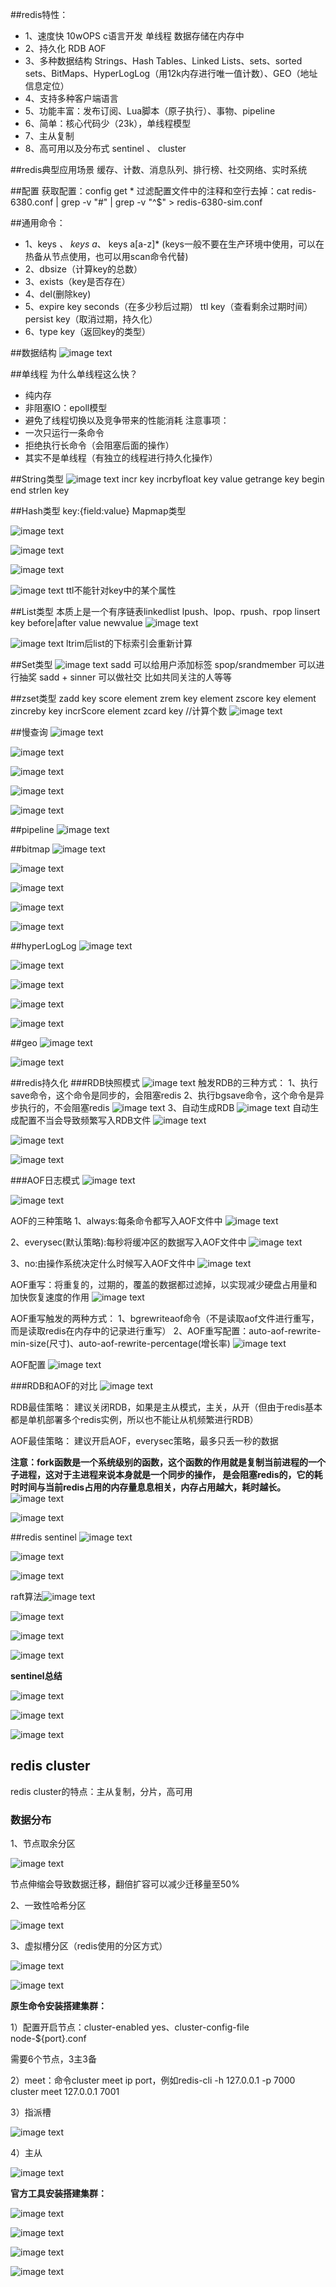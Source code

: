 ##redis特性：
 * 1、速度快 10wOPS c语言开发 单线程 数据存储在内存中
 * 2、持久化 RDB AOF
 * 3、多种数据结构 Strings、Hash Tables、Linked Lists、sets、sorted sets、BitMaps、HyperLogLog（用12k内存进行唯一值计数）、GEO（地址信息定位）
 * 4、支持多种客户端语言
 * 5、功能丰富：发布订阅、Lua脚本（原子执行）、事物、pipeline
 * 6、简单：核心代码少（23k），单线程模型
 * 7、主从复制
 * 8、高可用以及分布式 sentinel 、 cluster

##redis典型应用场景
  缓存、计数、消息队列、排行榜、社交网络、实时系统

##配置
  获取配置：config get *
  过滤配置文件中的注释和空行去掉：cat redis-6380.conf | grep -v "#" | grep -v "^$" > redis-6380-sim.conf

##通用命令：
 * 1、keys *、 keys a*、 keys a[a-z]* (keys一般不要在生产环境中使用，可以在热备从节点使用，也可以用scan命令代替)
 * 2、dbsize（计算key的总数）
 * 3、exists（key是否存在）
 * 4、del(删除key)
 * 5、expire key seconds（在多少秒后过期） ttl key（查看剩余过期时间） persist key（取消过期，持久化）
 * 6、type key（返回key的类型）

##数据结构
![image text](./pic/数据结构与内部编码.png)

##单线程
为什么单线程这么快？
 * 纯内存
 * 非阻塞IO：epoll模型
 * 避免了线程切换以及竞争带来的性能消耗
注意事项：
 * 一次只运行一条命令
 * 拒绝执行长命令（会阻塞后面的操作）
 * 其实不是单线程（有独立的线程进行持久化操作）

##String类型
![image text](./pic/set命令.png)
incr key
incrbyfloat key value
getrange key begin end
strlen key

##Hash类型
key:{field:value}
Mapmap类型

![image text](./pic/stringv1.png)

![image text](./pic/stringv2.png)

![image text](./pic/hash.png)

![image text](./pic/compare.png)
ttl不能针对key中的某个属性

##List类型
本质上是一个有序链表linkedlist
lpush、lpop、rpush、rpop
linsert key before|after value newvalue
![image text](./pic/lrem.png)

![image text](./pic/ltrim.png)
ltrim后list的下标索引会重新计算

##Set类型
![image text](./pic/set.png)
sadd 可以给用户添加标签
spop/srandmember 可以进行抽奖
sadd + sinner 可以做社交 比如共同关注的人等等

##zset类型
zadd key score element
zrem key element
zscore key element
zincreby key incrScore element
zcard key //计算个数
![image text](./pic/zset.png)

##慢查询
![image text](./pic/慢查询.png)

![image text](./pic/慢查询1.png)

![image text](./pic/慢查询2.png)

![image text](./pic/慢查询3.png)

![image text](./pic/慢查询4.png)

##pipeline
![image text](./pic/pipeline.png)

##bitmap
![image text](./pic/bitmap.png)

![image text](./pic/bitmap1.png)

![image text](./pic/bitmap2.png)

![image text](./pic/bitmap3.png)

![image text](./pic/bitmap4.png)

##hyperLogLog
![image text](./pic/hyperLogLog.png)

![image text](./pic/hyperLogLog1.png)

![image text](./pic/hyperLogLog2.png)

![image text](./pic/hyperLogLog3.png)

![image text](./pic/hyperLogLog4.png)

##geo
![image text](./pic/geo.png)

![image text](./pic/geo1.png)

##redis持久化
###RDB快照模式
![image text](./pic/RDB.png)
触发RDB的三种方式：
1、执行save命令，这个命令是同步的，会阻塞redis
2、执行bgsave命令，这个命令是异步执行的，不会阻塞redis
![image text](./pic/RDB1.png)
3、自动生成RDB
![image text](./pic/RDB2.png)
自动生成配置不当会导致频繁写入RDB文件
![image text](./pic/RDB3.png)

![image text](./pic/RDB4.png)

![image text](./pic/RDB5.png)

###AOF日志模式
![image text](./pic/AOF.png)

![image text](./pic/AOF1.png)

AOF的三种策略
1、always:每条命令都写入AOF文件中
![image text](./pic/AOF2.png)

2、everysec(默认策略):每秒将缓冲区的数据写入AOF文件中
![image text](./pic/AOF3.png)

3、no:由操作系统决定什么时候写入AOF文件中
![image text](./pic/AOF4.png)

AOF重写：将重复的，过期的，覆盖的数据都过滤掉，以实现减少硬盘占用量和加快恢复速度的作用
![image text](./pic/AOF5.png)

AOF重写触发的两种方式：
1、bgrewriteaof命令（不是读取aof文件进行重写，而是读取redis在内存中的记录进行重写）
2、AOF重写配置：auto-aof-rewrite-min-size(尺寸)、auto-aof-rewrite-percentage(增长率)
![image text](./pic/AOF6.png)

AOF配置
![image text](./pic/AOF7.png)

###RDB和AOF的对比
![image text](./pic/RDB&AOF.png)

RDB最佳策略：
建议关闭RDB，如果是主从模式，主关，从开（但由于redis基本都是单机部署多个redis实例，所以也不能让从机频繁进行RDB）

AOF最佳策略：
建议开启AOF，everysec策略，最多只丢一秒的数据

**注意：fork函数是一个系统级别的函数，这个函数的作用就是复制当前进程的一个子进程，这对于主进程来说本身就是一个同步的操作，
是会阻塞redis的，它的耗时时间与当前redis占用的内存量息息相关，内存占用越大，耗时越长。**
![image text](./pic/AOF8.png)

![image text](./pic/AOF9.png)

##redis sentinel
![image text](./pic/sentinel.png)



![image text](./pic/sentinel1.png)



![image text](./pic/sentinel2.png)



raft算法![image text](./pic/sentinel3.png)



![image text](./pic/sentinel4.png)



![image text](./pic/sentinel5.png)



![image text](./pic/sentinel6.png)



**sentinel总结**

![image text](./pic/sentinel7.png)

![image text](./pic/sentinel8.png)

![image text](./pic/sentinel9.png)

## redis cluster

redis cluster的特点：主从复制，分片，高可用

### 数据分布

1、节点取余分区

![image text](./pic/cluster.png)

节点伸缩会导致数据迁移，翻倍扩容可以减少迁移量至50%

2、一致性哈希分区

![image text](./pic/cluster1.png)

3、虚拟槽分区（redis使用的分区方式）

![image text](./pic/cluster2.png)

![image text](./pic/cluster3.png)

**原生命令安装搭建集群：**

1）配置开启节点：cluster-enabled yes、cluster-config-file node-${port}.conf

需要6个节点，3主3备

2）meet：命令cluster meet ip port，例如redis-cli -h 127.0.0.1 -p 7000 cluster meet 127.0.0.1 7001

3）指派槽

![image text](./pic/cluster4.png)

4）主从

![image text](./pic/cluster5.png)

**官方工具安装搭建集群：**

![image text](./pic/cluster6.png)

![image text](./pic/cluster7.png)

![image text](./pic/cluster8.png)

![image text](./pic/cluster9.png)